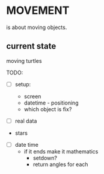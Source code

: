 # MOVEMENT
is about moving objects.

## current state
moving turtles

TODO:
- [ ] setup:
    - screen
    - datetime - positioning
    - which object is fix?

- [ ] real data
- stars
- [ ] date time
    - if it ends make it mathematics
        - setdown?
        - return angles for each
